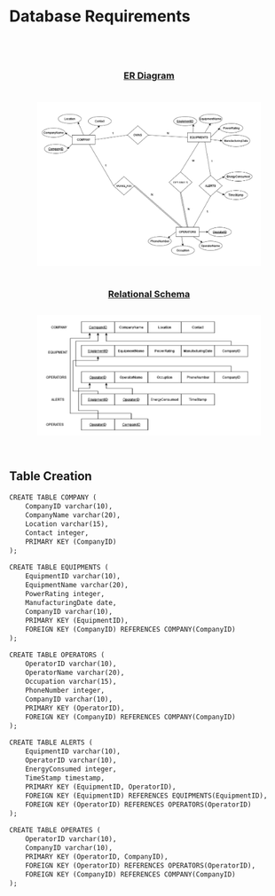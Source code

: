 # Database Requirements

<div style="text-align: center; text-decoration: underline; margin-top: 5rem">
    <h3 style="margin: 0;">ER Diagram</h3>
    <img src="../ER.png" alt="ER Diagram" style="scale: 0.8; margin-bottom: 0;">
    <h3 style="margin: 0;">Relational Schema</h3>
    <img src="../SCHEMA-2.png" alt="ER Diagram" style="scale: 0.8;">
</div>

## Table Creation 

```
CREATE TABLE COMPANY (
    CompanyID varchar(10),
    CompanyName varchar(20),
    Location varchar(15),
    Contact integer,
    PRIMARY KEY (CompanyID)
);
```
```
CREATE TABLE EQUIPMENTS (
    EquipmentID varchar(10),
    EquipmentName varchar(20),
    PowerRating integer,
    ManufacturingDate date,
    CompanyID varchar(10),
    PRIMARY KEY (EquipmentID),
    FOREIGN KEY (CompanyID) REFERENCES COMPANY(CompanyID)
);
```
```
CREATE TABLE OPERATORS (
    OperatorID varchar(10),
    OperatorName varchar(20),
    Occupation varchar(15),
    PhoneNumber integer,
    CompanyID varchar(10),
    PRIMARY KEY (OperatorID),
    FOREIGN KEY (CompanyID) REFERENCES COMPANY(CompanyID)
);
```
```
CREATE TABLE ALERTS (
    EquipmentID varchar(10),
    OperatorID varchar(10),
    EnergyConsumed integer,
    TimeStamp timestamp,
    PRIMARY KEY (EquipmentID, OperatorID),
    FOREIGN KEY (EquipmentID) REFERENCES EQUIPMENTS(EquipmentID),
    FOREIGN KEY (OperatorID) REFERENCES OPERATORS(OperatorID)
);
```
```
CREATE TABLE OPERATES (
    OperatorID varchar(10),
    CompanyID varchar(10),
    PRIMARY KEY (OperatorID, CompanyID),
    FOREIGN KEY (OperatorID) REFERENCES OPERATORS(OperatorID),
    FOREIGN KEY (CompanyID) REFERENCES COMPANY(CompanyID)
);
```